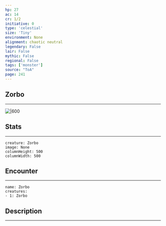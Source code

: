 ```yaml
---
hp: 27
ac: 14
cr: 1/2
initiative: 0
type: 'celestial'    
size: 'Tiny'
environment: None
alignment: chaotic neutral
legendary: False
lair: False
mythic: False
regional: False
tags: ['monster']
source: "ToA"
page: 241
---
```


## Zorbo
---

![|600](D:/Program%20Files/5e.tools/img/bestiary/ToA/Zorbo.jpg)

## Stats
---

```statblock
creature: Zorbo
image: None
columnHeight: 500
columnWidth: 500
```

## Encounter
---

```encounter-table
name: Zorbo
creatures:
- 1: Zorbo
```

## Description
---




